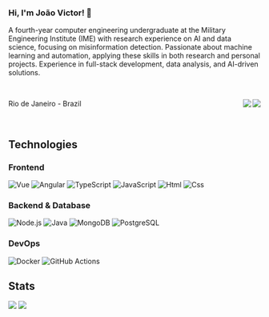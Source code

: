 ### Hi, I'm João Victor! 👋
A fourth-year computer engineering undergraduate at the Military Engineering Institute (IME) with research experience on AI and data science, focusing on misinformation detection. Passionate about machine learning and automation, applying these skills in both research and personal projects. Experience in full-stack development, data analysis, and AI-driven solutions.

<br>

<p align="left">Rio de Janeiro - Brazil
  <a href="https://www.linkedin.com/in/jo%C3%A3ovictor-engenharia/" target="_blank">
  <img align="right" src="https://img.shields.io/badge/-LinkedIn-%230077B5?style=for-the-badge&logo=linkedin&logoColor=white" target="_blank" />
  </a>
 
  <a href = "mailto:jvpcms@engenharia@gmail.com">
  <img align="right" src="https://img.shields.io/badge/-Gmail-%23CC0000?style=for-the-badge&logo=gmail&logoColor=white" target="_blank" />
  </a>
</p>
 
<br>

## Technologies
### Frontend
![Vue](https://img.shields.io/badge/Vue%20js-35495E?style=for-the-badge&logo=vuedotjs&logoColor=4FC08D) 
![Angular](https://img.shields.io/badge/Angular-CC0000?style=for-the-badge&logo=angular&logoColor=white) 
![TypeScript](https://img.shields.io/badge/TypeScript-007ACC?style=for-the-badge&logo=typescript&logoColor=white)
![JavaScript](https://img.shields.io/badge/JavaScript-323330?style=for-the-badge&logo=javascript&logoColor=F7DF1E)
![Html](https://img.shields.io/badge/HTML5-E34F26?style=for-the-badge&logo=html5&logoColor=white)
![Css](https://img.shields.io/badge/CSS3-1572B6?style=for-the-badge&logo=css3&logoColor=white)

### Backend & Database
![Node.js](https://img.shields.io/badge/Node%20js-339933?style=for-the-badge&logo=nodedotjs&logoColor=white) 
![Java](https://img.shields.io/badge/java-%23ED8B00.svg?style=for-the-badge&logo=openjdk&logoColor=white)
![MongoDB](https://img.shields.io/badge/PostgreSQL-316192?style=for-the-badge&logo=postgresql&logoColor=white)
![PostgreSQL](https://img.shields.io/badge/MongoDB-4EA94B?style=for-the-badge&logo=mongodb&logoColor=white) 

### DevOps
![Docker](	https://img.shields.io/badge/Docker-2CA5E0?style=for-the-badge&logo=docker&logoColor=white)	
![GitHub Actions](https://img.shields.io/badge/Github%20Actions-282a2e?style=for-the-badge&logo=githubactions&logoColor=367cfe)

## Stats
![](https://github-readme-stats.vercel.app/api?username=jvpcms&theme=react&hide_border=false&include_all_commits=false&count_private=false&hide=contribs,issues&show_icons=true&line_height=31&card_width=488px)
![](https://github-readme-stats.vercel.app/api/top-langs?username=jvpcms&theme=react&hide_border=false&include_all_commits=false&count_private=false&layout=compact&line_height=31&card_width=296px)
